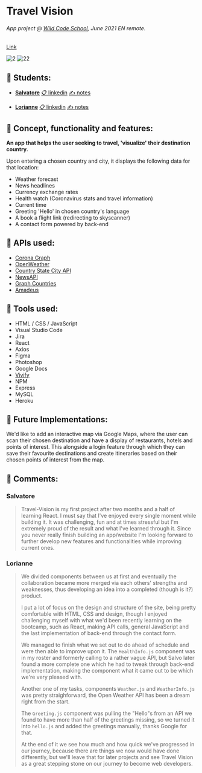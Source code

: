 # Travel Vision
###### App project @ [Wild Code School](http://wildcodeschool.com), June 2021 EN remote.

[Link](https://travel-vision.herokuapp.com/)

![2](https://user-images.githubusercontent.com/78496780/132545336-e12a7601-15c8-414e-b157-8ec28c3f30cd.png)
![22](https://user-images.githubusercontent.com/78496780/132545450-c46f4bc7-aab9-4951-9966-ebe345c1bb2e.png)

## 🛫 Students:

- **[Salvatore](https://github.com/sal9110)** [📋 linkedin](http://linkedin.com/in/salvatore-patti-9b5198141) [✍ notes](https://github.com/Wilders-App-Project-June-2021/travel-vision#salvatore)

- **[Lorianne](https://github.com/Grailsidhe)** [📋 linkedin](https://www.linkedin.com/in/lorianne-aguilar/) [✍ notes](https://github.com/Wilders-App-Project-June-2021/travel-vision#lorianne)

## 🛫 Concept, functionality and features: 

**An app that helps the user seeking to travel, 'visualize' their destination country.**

Upon entering a chosen country and city, it displays the following data for that location:

- Weather forecast 
- News headlines 
- Currency exchange rates 
- Health watch (Coronavirus stats and travel information) 
- Current time 
- Greeting 'Hello' in chosen country's language
- A book a flight link (redirecting to skyscanner)
- A contact form powered by back-end


## 🛫 APIs used: 

- [Corona Graph](https://t.me/CoronaNotify)
- [OpenWeather](https://openweathermap.org/api)
- [Country State City API](https://countrystatecity.in/)
- [NewsAPI](https://newsapi.org/)
- [Graph Countries](https://github.com/lennertVanSever/graphcountries)
- [Amadeus](https://developers.amadeus.com/)


## 🛫 Tools used:

- HTML / CSS / JavaScript
- Visual Studio Code
- Jira
- React
- Axios
- Figma
- Photoshop
- Google Docs
- [Vivify](http://vivify.mkcreative.cz/)
- NPM
- Express
- MySQL
- Heroku

## 🛫 Future Implementations:

We'd like to add an interactive map via Google Maps, where the user can scan their chosen destination and have a display of restaurants, hotels and points of interest. This alongside a login feature through which they can save their favourite destinations and create itineraries based on their chosen points of interest from the map.

## 🛫 Comments:

### Salvatore

> Travel-Vision is my first project after two months and a half of learning React. 
I must say that I've enjoyed every single moment while building it. It was challenging, fun and at times stressful but I'm extremely proud of the result and what I've learned through it.
Since you never really finish building an app/website I'm looking forward to further develop new features and functionalities while improving current ones.

### Lorianne

> We divided components between us at first and eventually the collaboration became more merged via each others' strengths and weaknesses, thus developing an idea into a completed (though is it?) product.
>
> I put a lot of focus on the design and structure of the site, being pretty comfortable with HTML, CSS and design, though I enjoyed challenging myself with what we'd been recently learning on the bootcamp, such as React, making API calls, general JavaScript and the last implementation of back-end through the contact form.
>
> We managed to finish what we set out to do ahead of schedule and were then able to improve upon it. The <code>HealthInfo.js</code> component was in my roster and formerly calling to a rather vague API, but Salvo later found a more complete one which he had to tweak through back-end implementation, making the component what it came out to be which we're very pleased with.
>
> Another one of my tasks, components <code>Weather.js</code> and <code>WeatherInfo.js</code> was pretty straighforward, the Open Weather API has been a dream right from the start.
>
> The <code>Greeting.js</code> component was pulling the "Hello"s from an API we found to have more than half of the greetings missing, so we turned it into <code>hello.js</code> and added the greetings manually, thanks Google for that.
>
> At the end of it we see how much and how quick we've progressed in our journey, because there are things we now would have done differently, but we'll leave that for later projects and see Travel Vision as a great stepping stone on our journey to become web developers.
